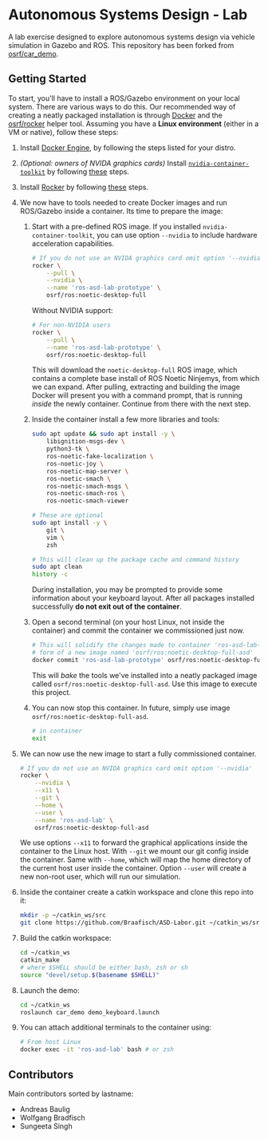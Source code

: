 # Autonomous Systems Design - Lab

A lab exercise designed to explore autonomous systems design via vehicle simulation in Gazebo and ROS. This repository has been forked from [osrf/car_demo](https://github.com/osrf/car_demo).

## Getting Started

To start, you'll have to install a ROS/Gazebo environment on your local system. There are various ways to do this. Our recommended way of creating a neatly packaged installation is through [Docker](https://www.docker.com/) and the [osrf/rocker](https://github.com/osrf/rocker) helper tool. Assuming you have a **Linux environment** (either in a VM or native), follow these steps:

1. Install [Docker Engine](https://docs.docker.com/engine/install/), by following the steps listed for your distro.

2. _(Optional: owners of NVIDA graphics cards)_ Install [`nvidia-container-toolkit`](https://github.com/NVIDIA/nvidia-docker) by following [these](https://docs.nvidia.com/datacenter/cloud-native/container-toolkit/install-guide.html#installation-guide) steps.

3. Install [Rocker](https://github.com/osrf/rocker) by following [these](https://github.com/osrf/rocker#installation) steps.

4. We now have to tools needed to create Docker images and run ROS/Gazebo inside a container. Its time to prepare the image:
    1. Start with a pre-defined ROS image. If you installed `nvidia-container-toolkit`, you can use option `--nvidia` to include hardware acceleration capabilities.

        ```sh
        # If you do not use an NVIDA graphics card omit option '--nvidia'
        rocker \
            --pull \
            --nvidia \
            --name 'ros-asd-lab-prototype' \
            osrf/ros:noetic-desktop-full
        ```

        Without NVIDIA support:

        ```sh
        # For non-NVIDIA users
        rocker \
            --pull \
            --name 'ros-asd-lab-prototype' \
            osrf/ros:noetic-desktop-full
        ```

        This will download the `noetic-desktop-full` ROS image, which contains a complete base install of ROS Noetic Ninjemys, from which we can expand. After pulling, extracting and building the image Docker will present you with a command prompt, that is running _inside_ the newly container. Continue from there with the next step.

    2. Inside the container install a few more libraries and tools:

        ```sh
        sudo apt update && sudo apt install -y \
            libignition-msgs-dev \
            python3-tk \
            ros-noetic-fake-localization \
            ros-noetic-joy \
            ros-noetic-map-server \
            ros-noetic-smach \
            ros-noetic-smach-msgs \
            ros-noetic-smach-ros \
            ros-noetic-smach-viewer

        # These are optional
        sudo apt install -y \
            git \
            vim \
            zsh

        # This will clean up the package cache and command history
        sudo apt clean
        history -c
        ```

        During installation, you may be prompted to provide some information about your keyboard layout. After all packages installed successfully **do not exit out of the container**.

    3. Open a second terminal (on your host Linux, not inside the container) and commit the container we commissioned just now.

        ```sh
        # This will solidify the changes made to container 'ros-asd-lab-prototype' in
        # form of a new image named 'osrf/ros:noetic-desktop-full-asd'
        docker commit 'ros-asd-lab-prototype' osrf/ros:noetic-desktop-full-asd
        ```

        This will _bake_ the tools we've installed into a neatly packaged image called `osrf/ros:noetic-desktop-full-asd`. Use this image to execute this project.

    4. You can now stop this container. In future, simply use image `osrf/ros:noetic-desktop-full-asd`.

        ```sh
        # in container
        exit
        ```

5. We can now use the new image to start a fully commissioned container.

    ```sh
    # If you do not use an NVIDA graphics card omit option '--nvidia'
    rocker \
        --nvidia \
        --x11 \
        --git \
        --home \
        --user \
        --name 'ros-asd-lab' \
        osrf/ros:noetic-desktop-full-asd
    ```

    We use options `--x11` to forward the graphical applications inside the container to the Linux host. With `--git` we mount our git config inside the container. Same with `--home`, which will map the home directory of the current host user inside the container. Option `--user` will create a new non-root user, which will run our simulation.

6. Inside the container create a catkin workspace and clone this repo into it:

    ```sh
    mkdir -p ~/catkin_ws/src
    git clone https://github.com/Braafisch/ASD-Labor.git ~/catkin_ws/src/asd-lab
    ```

7. Build the catkin workspace:

    ```sh
    cd ~/catkin_ws
    catkin_make
    # where $SHELL should be either bash, zsh or sh
    source "devel/setup.$(basename $SHELL)"
    ```

8. Launch the demo:

    ```sh
    cd ~/catkin_ws
    roslaunch car_demo demo_keyboard.launch
    ```

9. You can attach additional terminals to the container using:

    ```sh
    # From host Linux
    docker exec -it 'ros-asd-lab' bash # or zsh
    ```

## Contributors

Main contributors sorted by lastname:

* Andreas Baulig
* Wolfgang Bradfisch
* Sungeeta Singh

